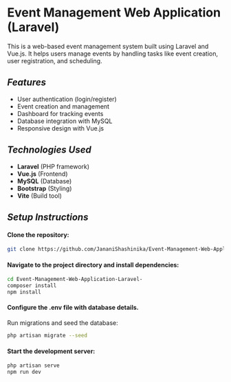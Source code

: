 # Event Management Web Application (Laravel)

This is a web-based event management system built using Laravel and Vue.js. It helps users manage events by handling tasks like event creation, user registration, and scheduling.

## *Features*
- User authentication (login/register)
- Event creation and management
- Dashboard for tracking events
- Database integration with MySQL
- Responsive design with Vue.js

## *Technologies Used*
- **Laravel** (PHP framework)
- **Vue.js** (Frontend)
- **MySQL** (Database)
- **Bootstrap** (Styling)
- **Vite** (Build tool)

## *Setup Instructions*

#### Clone the repository:
```sh
git clone https://github.com/JananiShashinika/Event-Management-Web-Application-Laravel-.git
```
#### Navigate to the project directory and install dependencies:
```sh  
cd Event-Management-Web-Application-Laravel-
composer install
npm install
```
#### Configure the .env file with database details.
Run migrations and seed the database:
```sh  
php artisan migrate --seed
```
#### Start the development server:
```sh
php artisan serve
npm run dev
```
